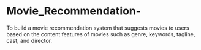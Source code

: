 # Movie_Recommendation-
To build a movie recommendation system that suggests movies to users based on the content features of movies such as genre, keywords, tagline, cast, and director.

